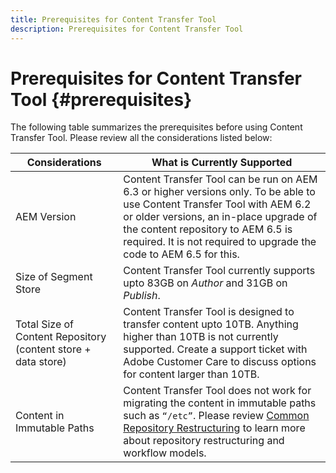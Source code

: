 ```yaml
---
title: Prerequisites for Content Transfer Tool
description: Prerequisites for Content Transfer Tool
---
```

# Prerequisites for Content Transfer Tool {#prerequisites}

The following table summarizes the prerequisites before using Content Transfer Tool. Please review all the considerations listed below:

|Considerations|What is Currently Supported|
|--- |--- |
|AEM Version|Content Transfer Tool can be run on AEM 6.3 or higher versions only. To be able to use Content Transfer Tool with AEM 6.2 or older versions, an in-place upgrade of the content repository to AEM 6.5 is required. It is not required to upgrade the code to AEM 6.5 for this.|
|Size of Segment Store|Content Transfer Tool currently supports upto 83GB on *Author* and 31GB on *Publish*.|
|Total Size of Content Repository (content store + data store)|Content Transfer Tool is designed to transfer content upto 10TB. Anything higher than 10TB is not currently supported. Create a support ticket with Adobe Customer Care to discuss options for content larger than 10TB.|
|Content in Immutable Paths|Content Transfer Tool does not work for migrating the content in immutable paths such as `“/etc”`. Please review [Common Repository Restructuring](https://experienceleague.adobe.com/docs/experience-manager-64/deploying/restructuring/all-repository-restructuring-in-aem-6-4.html?lang=en#restructuring) to learn more about repository restructuring and workflow models.| 
